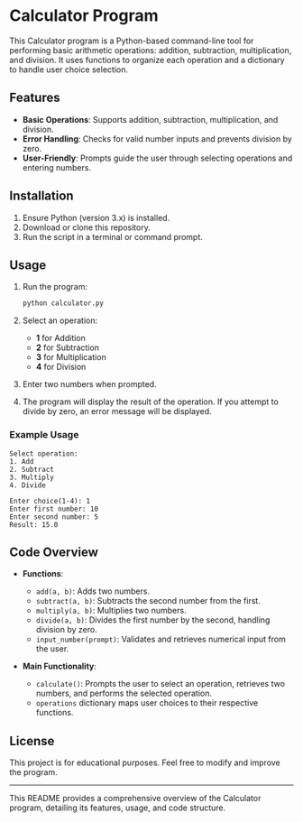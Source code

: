 # Calculator Program

This Calculator program is a Python-based command-line tool for performing basic arithmetic operations: addition, subtraction, multiplication, and division. It uses functions to organize each operation and a dictionary to handle user choice selection.

## Features
- **Basic Operations**: Supports addition, subtraction, multiplication, and division.
- **Error Handling**: Checks for valid number inputs and prevents division by zero.
- **User-Friendly**: Prompts guide the user through selecting operations and entering numbers.

## Installation
1. Ensure Python (version 3.x) is installed.
2. Download or clone this repository.
3. Run the script in a terminal or command prompt.

## Usage
1. Run the program:
   ```bash
   python calculator.py
   ```
2. Select an operation:
   - **1** for Addition
   - **2** for Subtraction
   - **3** for Multiplication
   - **4** for Division
3. Enter two numbers when prompted.

4. The program will display the result of the operation. If you attempt to divide by zero, an error message will be displayed.

### Example Usage
```plaintext
Select operation:
1. Add
2. Subtract
3. Multiply
4. Divide

Enter choice(1-4): 1
Enter first number: 10
Enter second number: 5
Result: 15.0
```

## Code Overview

- **Functions**:
  - `add(a, b)`: Adds two numbers.
  - `subtract(a, b)`: Subtracts the second number from the first.
  - `multiply(a, b)`: Multiplies two numbers.
  - `divide(a, b)`: Divides the first number by the second, handling division by zero.
  - `input_number(prompt)`: Validates and retrieves numerical input from the user.

- **Main Functionality**:
  - `calculate()`: Prompts the user to select an operation, retrieves two numbers, and performs the selected operation.
  - `operations` dictionary maps user choices to their respective functions.

## License
This project is for educational purposes. Feel free to modify and improve the program.

---

This README provides a comprehensive overview of the Calculator program, detailing its features, usage, and code structure.
